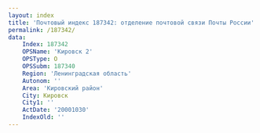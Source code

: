 ```yaml
---
layout: index
title: 'Почтовый индекс 187342: отделение почтовой связи Почты России'
permalink: /187342/
data:
    Index: 187342
    OPSName: 'Кировск 2'
    OPSType: О
    OPSSubm: 187340
    Region: 'Ленинградская область'
    Autonom: ''
    Area: 'Кировский район'
    City: Кировск
    City1: ''
    ActDate: '20001030'
    IndexOld: ''
---
```

